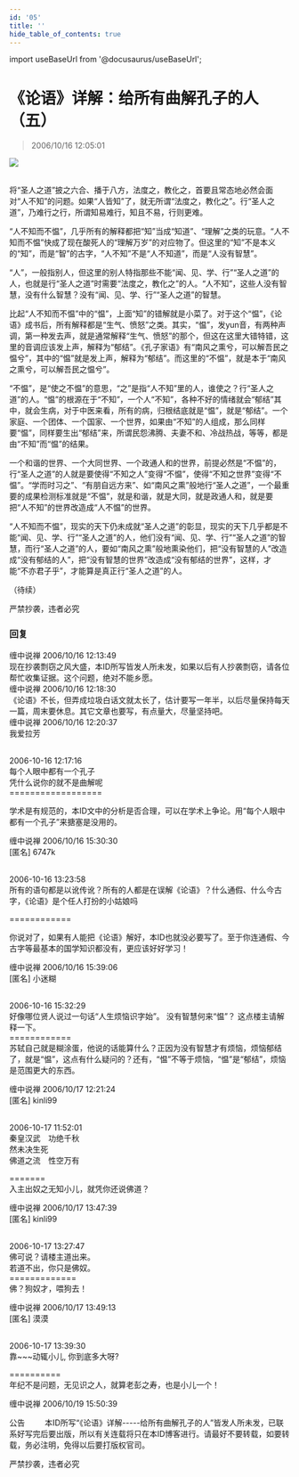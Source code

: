 ```yaml
---
id: '05'
title: ''
hide_table_of_contents: true
---
```


import useBaseUrl from '@docusaurus/useBaseUrl';

# 《论语》详解：给所有曲解孔子的人（五）

> 2006/10/16 12:05:01

<div style={{textAlign: 'center'}}>
<img src={useBaseUrl('/img/confucius/05/1.jpeg')} /><br/><br/>
</div>

将“圣人之道”披之六合、播于八方，法度之，教化之，首要且常态地必然会面对“人不知”的问题。如果“人皆知”了，就无所谓“法度之，教化之”。行“圣人之道”，乃难行之行，所谓知易难行，知且不易，行则更难。
 
“人不知而不愠”，几乎所有的解释都把“知”当成“知道”、“理解”之类的玩意。“人不知而不愠”快成了现在酸死人的“理解万岁”的对应物了。但这里的“知”不是本义的“知”，而是“智”的古字，“人不知”不是“人不知道”，而是“人没有智慧”。

“人”，一般指别人，但这里的别人特指那些不能“闻、见、学、行”“圣人之道”的人，也就是行“圣人之道”时需要“法度之，教化之”的人。“人不知”，这些人没有智慧，没有什么智慧？没有“闻、见、学、行”“圣人之道”的智慧。

  比起“人不知而不愠”中的“愠”，上面“知”的错解就是小菜了。对于这个“愠”，《论语》成书后，所有解释都是“生气、愤怒”之类。其实，“愠”，发yun音，有两种声调，第一种发去声，就是通常解释“生气、愤怒”的那个，但这在这里大错特错，这里的音调应该发上声，解释为“郁结”。《孔子家语》有“南风之熏兮，可以解吾民之愠兮”，其中的“愠”就是发上声，解释为“郁结”。而这里的“不愠”，就是本于“南风之熏兮，可以解吾民之愠兮”。

“不愠”，是“使之不愠”的意思，“之”是指“人不知”里的人，谁使之？行“圣人之道”的人。“愠”的根源在于“不知”，一个人“不知”，各种不好的情绪就会“郁结”其中，就会生病，对于中医来看，所有的病，归根结底就是“愠”，就是“郁结”。一个家庭、一个团体、一个国家、一个世界，如果由“不知”的人组成，那么同样要“愠”，同样要生出“郁结”来，所谓民怨沸腾、夫妻不和、冷战热战，等等，都是由“不知”而“愠”的结果。

一个和谐的世界、一个大同世界、一个政通人和的世界，前提必然是“不愠”的，行“圣人之道”的人就是要使得“不知之人”变得“不愠”，使得“不知之世界”变得“不愠”。“学而时习之”、“有朋自远方来”、如“南风之熏”般地行“圣人之道”，一个最重要的成果检测标准就是“不愠”，就是和谐，就是大同，就是政通人和，就是要把“人不知”的世界改造成“人不愠”的世界。

“人不知而不愠”，现实的天下仍未成就“圣人之道”的彰显，现实的天下几乎都是不能“闻、见、学、行”“圣人之道”的人，他们没有“闻、见、学、行”“圣人之道”的智慧，而行“圣人之道”的人，要如“南风之熏”般地熏染他们，把“没有智慧的人”改造成“没有郁结的人”，把“没有智慧的世界”改造成“没有郁结的世界”，这样，才能“不亦君子乎”，才能算是真正行“圣人之道”的人。

（待续）

<div style={{fontSize: 'xx-large', fontWeight: 'bold', textAlign: 'center'}}>
严禁抄袭，违者必究
</div>

### 回复

<div class='blog-comment'>
<span class='blog-comment-chan'>缠中说禅</span> 2006/10/16 12:13:49<br/>
现在抄袭剽窃之风大盛，本ID所写皆发人所未发，如果以后有人抄袭剽窃，请各位帮忙收集证据。这个问题，绝对不能乡愿。
</div>

<div class='blog-comment'>
<span class='blog-comment-chan'>缠中说禅</span> 2006/10/16 12:18:30<br/>
《论语》不长，但弄成垃圾白话文就太长了，估计要写一年半，以后尽量保持每天一篇，周末要休息。其它文章也要写，有点量大，尽量坚持吧。
</div>

<div class='blog-comment'>
<span class='blog-comment-chan'>缠中说禅</span> 2006/10/16 12:20:37<br/>
我爱拉芳 <br/><br/>

 
2006-10-16 12:17:16 <br/>
每个人眼中都有一个孔子<br/>
凭什么说你的就不是曲解呢<br/>
==================<br/>

学术是有规范的，本ID文中的分析是否合理，可以在学术上争论。用“每个人眼中都有一个孔子”来搪塞是没用的。
</div>

<div class='blog-comment'>
<span class='blog-comment-chan'>缠中说禅</span> 2006/10/16 15:30:30<br/>
[匿名] 6747k <br/><br/>

 
2006-10-16 13:23:58 <br/>
所有的语句都是以讹传讹？所有的人都是在误解《论语》？什么通假、什么今古字，《论语》是个任人打扮的小姑娘吗 
 
============<br/>

你说对了，如果有人能把《论语》解好，本ID也就没必要写了。至于你连通假、今古字等最基本的国学知识都没有，更应该好好学习！
</div>

<div class='blog-comment'>
<span class='blog-comment-chan'>缠中说禅</span> 2006/10/16 15:39:06<br/>
[匿名] 小迷糊 <br/><br/>


2006-10-16 15:32:29 <br/>
好像哪位贤人说过一句话“人生烦恼识字始”。 没有智慧何来“愠”？ 这点楼主请解释一下。 <br/>
============<br/>
苏轼自己就是糊涂蛋，他说的话能算什么？正因为没有智慧才有烦恼，烦恼郁结了，就是“愠”，这点有什么疑问的？还有，“愠”不等于烦恼，“愠”是“郁结”，烦恼是范围更大的东西。
</div>

<div class='blog-comment'>
<span class='blog-comment-chan'>缠中说禅</span> 2006/10/17 12:21:24<br/>
[匿名] kinli99 <br/><br/>

 
2006-10-17 11:52:01 <br/>
秦皇汉武　功绝千秋<br/>
然未决生死<br/>
佛道之流　性空万有 
 
=======<br/>
入主出奴之无知小儿，就凭你还说佛道？
</div>

<div class='blog-comment'>
<span class='blog-comment-chan'>缠中说禅</span> 2006/10/17 13:47:39<br/>
[匿名] kinli99 <br/><br/>

 
2006-10-17 13:27:47 <br/>
佛可说？请楼主道出来。<br/>
若道不出，你只是佛奴。<br/>
=============<br/>
佛？狗奴才，喂狗去！
</div>

<div class='blog-comment'>
<span class='blog-comment-chan'>缠中说禅</span> 2006/10/17 13:49:13<br/>
[匿名] 漠漠 <br/><br/>

 
2006-10-17 13:39:30 <br/>
靠~~~动辄小儿, 你到底多大呀? 
 
==========<br/>
年纪不是问题，无见识之人，就算老彭之寿，也是小儿一个！
</div>

<div class='blog-comment'>
<span class='blog-comment-chan'>缠中说禅</span> 2006/10/19 15:50:39<br/>

公告
　　
本ID所写“《论语》详解-----给所有曲解孔子的人”皆发人所未发，已联系好写完后要出版，所以有关连载将只在本ID博客进行。请最好不要转载，如要转载，务必注明，免得以后要打版权官司。

严禁抄袭，违者必究
</div>